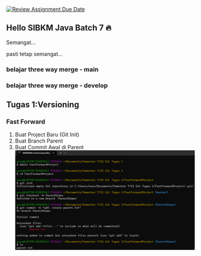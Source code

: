 [![Review Assignment Due Date](https://classroom.github.com/assets/deadline-readme-button-22041afd0340ce965d47ae6ef1cefeee28c7c493a6346c4f15d667ab976d596c.svg)](https://classroom.github.com/a/7AKPvxX-)
## Hello SIBKM Java Batch 7 🔥

Semangat... 

pasti tetap semangat...

### belajar three way merge - main

### belajar three way merge - develop

## Tugas 1:Versioning

### Fast Forward
1. Buat Project Baru (Git Init)
2. Buat Branch Parent
3. Buat Commit Awal di Parent
![Hasilnya](./FastForward/FastForwadProject(1).png)